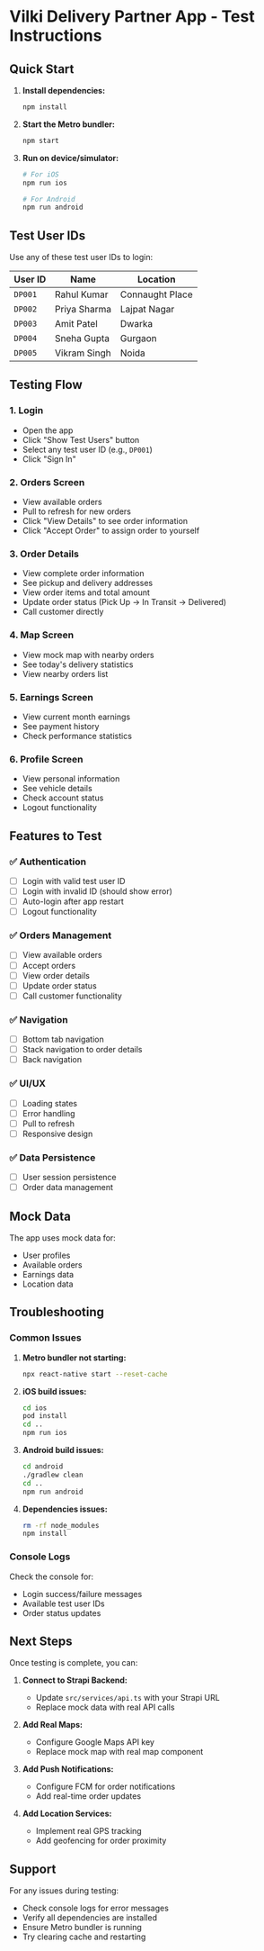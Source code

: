 # Vilki Delivery Partner App - Test Instructions

## Quick Start

1. **Install dependencies:**
   ```bash
   npm install
   ```

2. **Start the Metro bundler:**
   ```bash
   npm start
   ```

3. **Run on device/simulator:**
   ```bash
   # For iOS
   npm run ios
   
   # For Android
   npm run android
   ```

## Test User IDs

Use any of these test user IDs to login:

| User ID | Name | Location |
|---------|------|----------|
| `DP001` | Rahul Kumar | Connaught Place |
| `DP002` | Priya Sharma | Lajpat Nagar |
| `DP003` | Amit Patel | Dwarka |
| `DP004` | Sneha Gupta | Gurgaon |
| `DP005` | Vikram Singh | Noida |

## Testing Flow

### 1. Login
- Open the app
- Click "Show Test Users" button
- Select any test user ID (e.g., `DP001`)
- Click "Sign In"

### 2. Orders Screen
- View available orders
- Pull to refresh for new orders
- Click "View Details" to see order information
- Click "Accept Order" to assign order to yourself

### 3. Order Details
- View complete order information
- See pickup and delivery addresses
- View order items and total amount
- Update order status (Pick Up → In Transit → Delivered)
- Call customer directly

### 4. Map Screen
- View mock map with nearby orders
- See today's delivery statistics
- View nearby orders list

### 5. Earnings Screen
- View current month earnings
- See payment history
- Check performance statistics

### 6. Profile Screen
- View personal information
- See vehicle details
- Check account status
- Logout functionality

## Features to Test

### ✅ Authentication
- [ ] Login with valid test user ID
- [ ] Login with invalid ID (should show error)
- [ ] Auto-login after app restart
- [ ] Logout functionality

### ✅ Orders Management
- [ ] View available orders
- [ ] Accept orders
- [ ] View order details
- [ ] Update order status
- [ ] Call customer functionality

### ✅ Navigation
- [ ] Bottom tab navigation
- [ ] Stack navigation to order details
- [ ] Back navigation

### ✅ UI/UX
- [ ] Loading states
- [ ] Error handling
- [ ] Pull to refresh
- [ ] Responsive design

### ✅ Data Persistence
- [ ] User session persistence
- [ ] Order data management

## Mock Data

The app uses mock data for:
- User profiles
- Available orders
- Earnings data
- Location data

## Troubleshooting

### Common Issues

1. **Metro bundler not starting:**
   ```bash
   npx react-native start --reset-cache
   ```

2. **iOS build issues:**
   ```bash
   cd ios
   pod install
   cd ..
   npm run ios
   ```

3. **Android build issues:**
   ```bash
   cd android
   ./gradlew clean
   cd ..
   npm run android
   ```

4. **Dependencies issues:**
   ```bash
   rm -rf node_modules
   npm install
   ```

### Console Logs

Check the console for:
- Login success/failure messages
- Available test user IDs
- Order status updates

## Next Steps

Once testing is complete, you can:

1. **Connect to Strapi Backend:**
   - Update `src/services/api.ts` with your Strapi URL
   - Replace mock data with real API calls

2. **Add Real Maps:**
   - Configure Google Maps API key
   - Replace mock map with real map component

3. **Add Push Notifications:**
   - Configure FCM for order notifications
   - Add real-time order updates

4. **Add Location Services:**
   - Implement real GPS tracking
   - Add geofencing for order proximity

## Support

For any issues during testing:
- Check console logs for error messages
- Verify all dependencies are installed
- Ensure Metro bundler is running
- Try clearing cache and restarting 